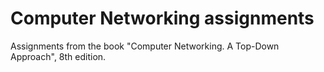 # Computer Networking assignments
Assignments from the book "Computer Networking. A Top-Down Approach", 8th edition.
